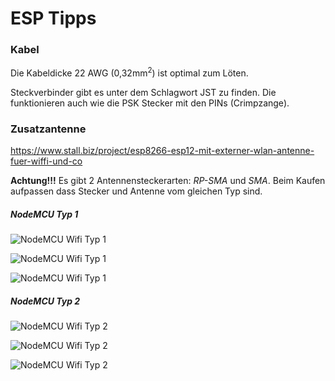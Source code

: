 # ESP Tipps

### Kabel

Die Kabeldicke 22 AWG (0,32mm<sup>2</sup>) ist optimal zum Löten.

Steckverbinder gibt es unter dem Schlagwort JST zu finden. Die funktionieren auch wie die PSK Stecker mit den PINs (Crimpzange).

### Zusatzantenne

<a href="https://www.stall.biz/project/esp8266-esp12-mit-externer-wlan-antenne-fuer-wiffi-und-co" target="_blank">https://www.stall.biz/project/esp8266-esp12-mit-externer-wlan-antenne-fuer-wiffi-und-co</a>

__Achtung!!!__ Es gibt 2 Antennensteckerarten: _RP-SMA_ und _SMA_. Beim Kaufen aufpassen dass Stecker und Antenne vom gleichen Typ sind.

##### NodeMCU Typ 1

![NodeMCU Wifi Typ 1](../../img/esp/wifi_antenne_typ1_1.jpg)

![NodeMCU Wifi Typ 1](../../img/esp/wifi_antenne_typ1_2.jpg)

![NodeMCU Wifi Typ 1](../../img/esp/wifi_antenne_typ1_3.jpg)

##### NodeMCU Typ 2

![NodeMCU Wifi Typ 2](../../img/esp/wifi_antenne_typ2_1.jpg)

![NodeMCU Wifi Typ 2](../../img/esp/wifi_antenne_typ2_2.jpg)

![NodeMCU Wifi Typ 2](../../img/esp/wifi_antenne_typ2_3.jpg)

